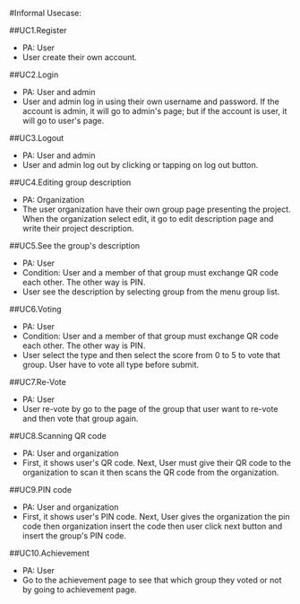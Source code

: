 #Informal Usecase:

##UC1.Register
- PA: User
- User create their own account.
  
##UC2.Login
- PA: User and admin
- User and admin log in using their own username and password. If the account is admin, it will go to admin's page; but if the account is user, it will go to user's page.
  
##UC3.Logout
- PA: User and admin
- User and admin log out by clicking or tapping on log out button.
  
##UC4.Editing group description
- PA: Organization
- The user organization have their own group page presenting the project. When the organization select edit, it go to edit description page and write their project description.
  
##UC5.See the group's description
- PA: User
- Condition: User and a member of that group must exchange QR code each other. The other way is PIN.
- User see the description by selecting group from the menu group list.
    
##UC6.Voting
- PA: User
- Condition: User and a member of that group must exchange QR code each other. The other way is PIN.
- User select the type and then select the score from 0 to 5 to vote that group. User have to vote all type before submit.

##UC7.Re-Vote
- PA: User
- User re-vote by go to the page of the group that user want to re-vote and then vote that group again.
    
##UC8.Scanning QR code
- PA: User and organization
- First, it shows user's QR code. Next, User must give their QR code to the organization to scan it then scans the QR code from the organization.
    
##UC9.PIN code
- PA: User and organization
- First, it shows user's PIN code. Next, User gives the organization the pin code then organization insert the code then user click next button and insert the group's PIN code.
    
##UC10.Achievement
- PA: User
- Go to the achievement page to see that which group they voted or not by going to achievement page.
